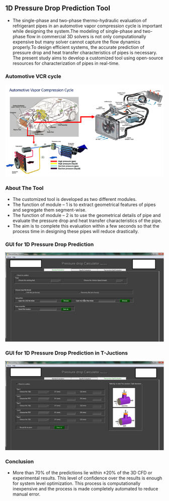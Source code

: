 ## 1D Pressure Drop Prediction Tool
- The single-phase and two-phase thermo-hydraulic evaluation of refrigerant pipes in an automotive vapor compression cycle is important while designing the system.The modeling of single-phase and two-phase flow in commercial 3D solvers is not only computationally expensive but many solver cannot capture the flow dynamics properly.To design efficient systems, the accurate prediction of pressure drop and heat transfer characteristics of pipes is necessary. 
The present study aims to develop a customized tool using open-source resources for characterization of pipes in real-time.

### Automotive VCR cycle
![](https://github.com/revanks/Pressure-Drop-Prediction-Tool/blob/main/Images/2.png)

### About The Tool
- The customized tool is developed as two different modules. 
- The function of module – 1 is to extract geometrical features of pipes and segregate them segment-wise. 
- The function of module – 2 is to use the geometrical details of pipe and evaluate the pressure drop and heat transfer characteristics of the pipe. 
- The aim is to complete this evaluation within a few seconds so that the process time in designing these pipes will reduce drastically.

### GUI for 1D Pressure Drop Prediction 
![](https://github.com/revanks/Pressure-Drop-Prediction-Tool/blob/main/Images/Spcific.png)

### GUI for 1D Pressure Drop Prediction in T-Juctions
![](https://github.com/revanks/Pressure-Drop-Prediction-Tool/blob/main/Images/T-jun.png)


### Conclusion

- More than 70% of the predictions lie within ±20% of the 3D CFD or experimental results. This level of confidence over the results is enough for system level optimization. This process is computationally inexpensive and the process is made completely automated to reduce manual error.
